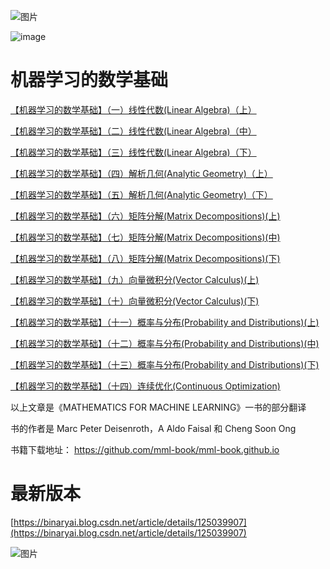 ![图片](https://github.com/user-attachments/assets/9aeb9f19-ac21-4792-8aae-c38be6c27d6b)

![image](https://user-images.githubusercontent.com/48244562/112636585-3e74e500-8e78-11eb-92f1-29c56d61d10c.png)



# 机器学习的数学基础

[【机器学习的数学基础】（一）线性代数(Linear Algebra)（上）](https://mp.weixin.qq.com/s?__biz=Mzg2MzM4Njk4MA==&mid=2247489064&idx=1&sn=a3351e11b75b58ba04d4db70fb9d7903&chksm=ce783a23f90fb335470006b00fae36fd8a3ac2dbe73deae0f2b4f43526c51aa2895828cc8364&token=28675777&lang=zh_CN#rd)

[【机器学习的数学基础】（二）线性代数(Linear Algebra)（中） ](https://mp.weixin.qq.com/s?__biz=Mzg2MzM4Njk4MA==&mid=2247489064&idx=2&sn=c5b6b546f85d0b5e0b91674e74688f06&chksm=ce783a23f90fb335f8aa11ddc9d4f2cf780d927f94ff5dbce6c2fc1a4aa27c4465bee02cefd6&token=28675777&lang=zh_CN#rd)

[【机器学习的数学基础】（三）线性代数(Linear Algebra)（下）](https://mp.weixin.qq.com/s?__biz=Mzg2MzM4Njk4MA==&mid=2247489064&idx=3&sn=6d0e6835409c767a6f5007052e9400cd&chksm=ce783a23f90fb335a7741ff58734009031ec72f430e9f165e6483f74097e0e3a0f057e33f059&token=28675777&lang=zh_CN#rd)

[【机器学习的数学基础】（四）解析几何(Analytic Geometry)（上）](https://mp.weixin.qq.com/s?__biz=Mzg2MzM4Njk4MA==&mid=2247489064&idx=4&sn=b4bba2c1000e7a2a2b943ebd9fda246e&chksm=ce783a23f90fb335d49428ccaa04a1512ba9257f3172335426561940272165e1ef996c917c4f&token=28675777&lang=zh_CN#rd)

[【机器学习的数学基础】（五）解析几何(Analytic Geometry)（下）](https://mp.weixin.qq.com/s?__biz=Mzg2MzM4Njk4MA==&mid=2247489064&idx=5&sn=b4e86ae6aebcdc072d9a6e3571e00efa&chksm=ce783a23f90fb335900482c2a77748b96207b200d08ac156e09f99905ec96027281bc4fb711e&token=28675777&lang=zh_CN#rd)

[【机器学习的数学基础】（六）矩阵分解(Matrix Decompositions)(上)](https://mp.weixin.qq.com/s?__biz=Mzg2MzM4Njk4MA==&mid=2247489064&idx=6&sn=bbb238908c5458a444b5a38b5aaa57e2&chksm=ce783a23f90fb33555cf5f248658de643305198644872e992dca12332e73e2c469a45cc13842&token=28675777&lang=zh_CN#rd)

[【机器学习的数学基础】（七）矩阵分解(Matrix Decompositions)(中)](https://mp.weixin.qq.com/s?__biz=Mzg2MzM4Njk4MA==&mid=2247489066&idx=1&sn=e0257c93ce6078cfbd1c15da5698f9ee&chksm=ce783a21f90fb3370c32e167a5bdec9cd870e13ab887023434b9620296f36ec34890211e8ef0&token=28675777&lang=zh_CN#rd)

[【机器学习的数学基础】（八）矩阵分解(Matrix Decompositions)(下)](https://mp.weixin.qq.com/s?__biz=Mzg2MzM4Njk4MA==&mid=2247489091&idx=1&sn=52fed4ba15859bb6fde4dace4fa98f00&chksm=ce783a48f90fb35e017d3a2830ba0668a3fea27bb16e45e11c5e48e0e0c2ffd3f3c3717d9c9a&token=28675777&lang=zh_CN#rd)

[【机器学习的数学基础】（九）向量微积分(Vector Calculus)(上)](https://mp.weixin.qq.com/s?__biz=Mzg2MzM4Njk4MA==&mid=2247489185&idx=1&sn=457b205252d89f7d5a805e3071708371&chksm=ce783aaaf90fb3bc4d725ce1c7eadd5e4b5cd92c4c61c43d1dae61f9f853ab8df56c24531582&token=28675777&lang=zh_CN#rd)

[【机器学习的数学基础】（十）向量微积分(Vector Calculus)(下)](https://mp.weixin.qq.com/s?__biz=Mzg2MzM4Njk4MA==&mid=2247489390&idx=1&sn=662e1fd719580989071d0f1d81e6aead&chksm=ce783b65f90fb273c290be1b11fb9150173c0b1fd1aa6b33fec8a007152da304682f2f0fc813&token=28675777&lang=zh_CN#rd)

[【机器学习的数学基础】（十一）概率与分布(Probability and Distributions)(上)](https://mp.weixin.qq.com/s?__biz=Mzg2MzM4Njk4MA==&mid=2247489950&idx=2&sn=1cf1e44342a6952e072dd53e99efefca&chksm=ce783595f90fbc836a02d2263ca851ca56d0106b4f40ac82ac2e108d3ee8b1182c34bd9d2416&scene=178&cur_album_id=1718183509187477509#rd)

[【机器学习的数学基础】（十二）概率与分布(Probability and Distributions)(中)](https://mp.weixin.qq.com/s?__biz=Mzg2MzM4Njk4MA==&mid=2247489950&idx=3&sn=51b77260f6385615345604f16ed4a5d1&chksm=ce783595f90fbc8394402ca3b7cc447110ec9442c88da9252048142c50214a891c7536053904&scene=178&cur_album_id=1718183509187477509#rd)

[【机器学习的数学基础】（十三）概率与分布(Probability and Distributions)(下)](https://mp.weixin.qq.com/s?__biz=Mzg2MzM4Njk4MA==&mid=2247489833&idx=1&sn=afd8cc9813b8b2ee12b39df132167009&chksm=ce783522f90fbc34a62f19dae0f593eb2c87ca7d38e27b29affa40a3e154ac88115922377f0a&token=28675777&lang=zh_CN#rd)

[【机器学习的数学基础】（十四）连续优化(Continuous Optimization)](https://mp.weixin.qq.com/s?__biz=Mzg2MzM4Njk4MA==&mid=2247489887&idx=1&sn=45cc60f14c9de0748aad8450a7ded451&chksm=ce783554f90fbc4255610f35b40cae43e2becda6a4294eaf89e3f43215106d3e7a9faf21efee&token=28675777&lang=zh_CN#rd)

以上文章是《MATHEMATICS FOR MACHINE LEARNING》一书的部分翻译

书的作者是 Marc Peter Deisenroth，A Aldo Faisal 和 Cheng Soon Ong


书籍下载地址：
https://github.com/mml-book/mml-book.github.io


# 最新版本

[https://binaryai.blog.csdn.net/article/details/125039907](https://binaryai.blog.csdn.net/article/details/125039907)

![图片](https://github.com/user-attachments/assets/20498875-0723-4f58-b952-335f6d44f718)



